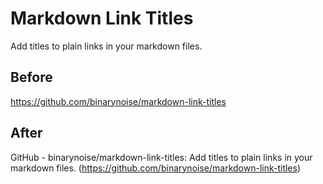 # Markdown Link Titles

Add titles to plain links in your markdown files.

## Before

https://github.com/binarynoise/markdown-link-titles

## After

GitHub - binarynoise/markdown-link-titles: Add titles to plain links in your markdown files. (<https://github.com/binarynoise/markdown-link-titles>)
